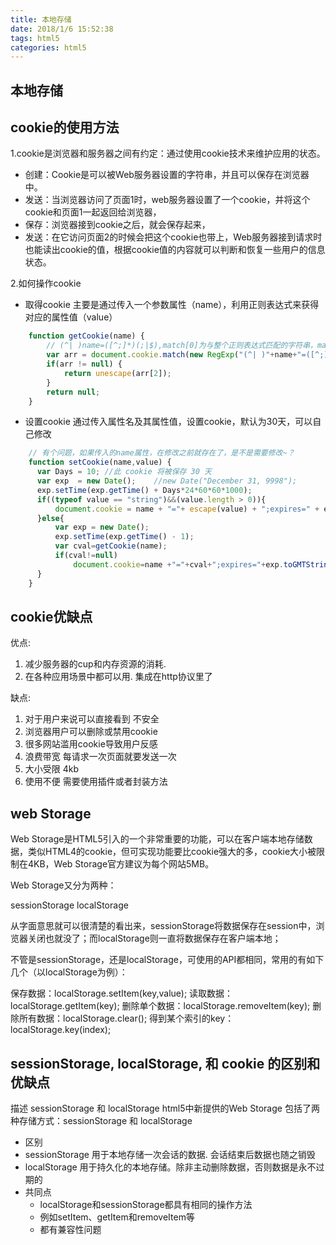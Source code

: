 ```yaml
---
title: 本地存储
date: 2018/1/6 15:52:38 
tags: html5
categories: html5
---
```


## 本地存储
## cookie的使用方法

1.cookie是浏览器和服务器之间有约定：通过使用cookie技术来维护应用的状态。

- 创建：Cookie是可以被Web服务器设置的字符串，并且可以保存在浏览器中。
- 发送：当浏览器访问了页面1时，web服务器设置了一个cookie，并将这个cookie和页面1一起返回给浏览器，
- 保存：浏览器接到cookie之后，就会保存起来，
- 发送：在它访问页面2的时候会把这个cookie也带上，Web服务器接到请求时也能读出cookie的值，根据cookie值的内容就可以判断和恢复一些用户的信息状态。

2.如何操作cookie
- 取得cookie
主要是通过传入一个参数属性（name），利用正则表达式来获得对应的属性值（value）

```js
	function getCookie(name) {
	    // (^| )name=([^;]*)(;|$),match[0]为与整个正则表达式匹配的字符串，match[i]为正则表达式捕获数组相匹配的数组；
	    var arr = document.cookie.match(new RegExp("(^| )"+name+"=([^;]*)(;|$)"));
	    if(arr != null) {
	        return unescape(arr[2]);
	    }
	    return null;
	}
```

- 设置cookie
通过传入属性名及其属性值，设置cookie，默认为30天，可以自己修改

```js
	// 有个问题，如果传入的name属性，在修改之前就存在了，是不是需要修改~？
	function setCookie(name,value) {
	  var Days = 10; //此 cookie 将被保存 30 天
	  var exp  = new Date();    //new Date("December 31, 9998");
	  exp.setTime(exp.getTime() + Days*24*60*60*1000);
	  if((typeof value == "string")&&(value.length > 0)){
	      document.cookie = name + "="+ escape(value) + ";expires=" + exp.toGMTString();
	  }else{
	      var exp = new Date();
	      exp.setTime(exp.getTime() - 1);
	      var cval=getCookie(name);
	      if(cval!=null)
	          document.cookie=name +"="+cval+";expires="+exp.toGMTString();
	  }
	}
```

## cookie优缺点
优点:

1. 减少服务器的cup和内存资源的消耗. 
2. 在各种应用场景中都可以用. 集成在http协议里了

缺点:

1. 对于用户来说可以直接看到  不安全
2. 浏览器用户可以删除或禁用cookie
3. 很多网站滥用cookie导致用户反感
4. 浪费带宽  每请求一次页面就要发送一次
5. 大小受限  4kb
6. 使用不便 需要使用插件或者封装方法

## web Storage
Web Storage是HTML5引入的一个非常重要的功能，可以在客户端本地存储数据，类似HTML4的cookie，但可实现功能要比cookie强大的多，cookie大小被限制在4KB，Web Storage官方建议为每个网站5MB。

Web Storage又分为两种：

sessionStorage
localStorage

从字面意思就可以很清楚的看出来，sessionStorage将数据保存在session中，浏览器关闭也就没了；而localStorage则一直将数据保存在客户端本地；

不管是sessionStorage，还是localStorage，可使用的API都相同，常用的有如下几个（以localStorage为例）：

保存数据：localStorage.setItem(key,value);
读取数据：localStorage.getItem(key);
删除单个数据：localStorage.removeItem(key);
删除所有数据：localStorage.clear();
得到某个索引的key：localStorage.key(index);

## sessionStorage, localStorage, 和 cookie 的区别和优缺点
描述 sessionStorage 和 localStorage
html5中新提供的Web Storage 包括了两种存储方式：sessionStorage 和 localStorage

- 区别
 - sessionStorage 用于本地存储一次会话的数据. 会话结束后数据也随之销毁		
 - localStorage 用于持久化的本地存储。除非主动删除数据，否则数据是永不过期的
- 共同点
  - localStorage和sessionStorage都具有相同的操作方法
  - 例如setItem、getItem和removeItem等
  - 都有兼容性问题




